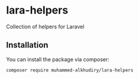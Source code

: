 # lara-helpers

Collection of helpers for Laravel 

## Installation

You can install the package via composer:

```bash
composer require muhammed-alkhudiry/lara-helpers
```
